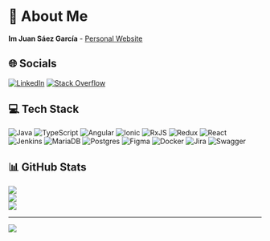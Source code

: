 # 💫 About Me

**Im Juan Sáez García** - [Personal Website](https://juamber.com)

## 🌐 Socials

[![LinkedIn](https://img.shields.io/badge/LinkedIn-%230077B5.svg?logo=linkedin&logoColor=white)](https://linkedin.com/in/juamber) [![Stack Overflow](https://img.shields.io/badge/-Stackoverflow-FE7A16?logo=stack-overflow&logoColor=white)](https://stackoverflow.com/users/juamber)

## 💻 Tech Stack

![Java](https://img.shields.io/badge/java-%23ED8B00.svg?style=for-the-badge&logo=openjdk&logoColor=white) ![TypeScript](https://img.shields.io/badge/typescript-%23007ACC.svg?style=for-the-badge&logo=typescript&logoColor=white) ![Angular](https://img.shields.io/badge/angular-%23DD0031.svg?style=for-the-badge&logo=angular&logoColor=white) ![Ionic](https://img.shields.io/badge/Ionic-%233880FF.svg?style=for-the-badge&logo=Ionic&logoColor=white) ![RxJS](https://img.shields.io/badge/rxjs-%23B7178C.svg?style=for-the-badge&logo=reactivex&logoColor=white) ![Redux](https://img.shields.io/badge/redux-%23593d88.svg?style=for-the-badge&logo=redux&logoColor=white) ![React](https://img.shields.io/badge/react-%2320232a.svg?style=for-the-badge&logo=react&logoColor=%2361DAFB) ![Jenkins](https://img.shields.io/badge/jenkins-%232C5263.svg?style=for-the-badge&logo=jenkins&logoColor=white) ![MariaDB](https://img.shields.io/badge/MariaDB-003545?style=for-the-badge&logo=mariadb&logoColor=white) ![Postgres](https://img.shields.io/badge/postgres-%23316192.svg?style=for-the-badge&logo=postgresql&logoColor=white) ![Figma](https://img.shields.io/badge/figma-%23F24E1E.svg?style=for-the-badge&logo=figma&logoColor=white) ![Docker](https://img.shields.io/badge/docker-%230db7ed.svg?style=for-the-badge&logo=docker&logoColor=white) ![Jira](https://img.shields.io/badge/jira-%230A0FFF.svg?style=for-the-badge&logo=jira&logoColor=white) ![Swagger](https://img.shields.io/badge/-Swagger-%23Clojure?style=for-the-badge&logo=swagger&logoColor=white)

## 📊 GitHub Stats

![](https://github-readme-stats.vercel.app/api?username=juamber&theme=dark&hide_border=false&include_all_commits=false&count_private=false)<br/>
![](https://github-readme-streak-stats.herokuapp.com/?user=juamber&theme=dark&hide_border=false)<br/>
![](https://github-readme-stats.vercel.app/api/top-langs/?username=juamber&theme=dark&hide_border=false&include_all_commits=false&count_private=false&layout=compact)

---

[![](https://visitcount.itsvg.in/api?id=juamber&icon=0&color=0)](https://visitcount.itsvg.in)

<!-- Proudly created with GPRM ( https://gprm.itsvg.in ) -->
